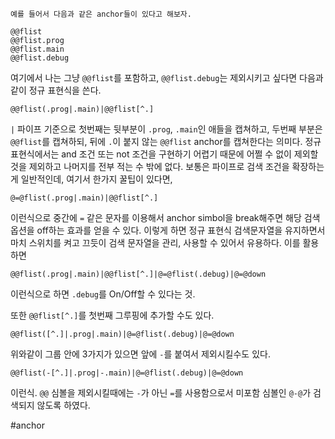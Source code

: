 	예를 들어서 다음과 같은 anchor들이 있다고 해보자.
```
@@flist
@@flist.prog
@@flist.main
@@flist.debug
```
여기에서 나는 그냥 `@@flist`를 포함하고, `@@flist.debug`는 제외시키고 싶다면 다음과 같이 정규 표현식을 쓴다.
```
@@flist(.prog|.main)|@@flist[^.]
```
`|` 파이프 기준으로 첫번째는 뒷부분이 `.prog`, `.main`인 애들을 캡쳐하고, 두번째 부분은 `@@flist`를 캡쳐하되, 뒤에 `.`이 붙지 않는 `@@flist` anchor를 캡쳐한다는 의미다. 
정규 표현식에서는 and 조건 또는 not 조건을 구현하기 어렵기 때문에 어쩔 수 없이 제외할 것을 제외하고 나머지를 전부 적는 수 밖에 없다.
보통은 파이프로 검색 조건을 확장하는게 일반적인데, 여기서 한가지 꿀팁이 있다면,
```
@=@flist(.prog|.main)|@@flist[^.]
```
이런식으로 중간에 `=` 같은 문자를 이용해서 anchor simbol을 break해주면 해당 검색 옵션을 off하는 효과를 얻을 수 있다. 이렇게 하면 정규 표현식 검색문자열을 유지하면서 마치 스위치를 켜고 끄듯이 검색 문자열을 관리, 사용할 수 있어서 유용하다. 이를 활용하면
```
@@flist(.prog|.main)|@@flist[^.]|@=@flist(.debug)|@=@down
```
이런식으로 하면 `.debug`를 On/Off할 수 있다는 것.

또한 `@@flist[^.]`를 첫번째 그루핑에 추가할 수도 있다.
```
@@flist([^.]|.prog|.main)|@=@flist(.debug)|@=@down
```
위와같이 그룹 안에 3가지가 있으면 앞에 `-`를 붙여서 제외시킬수도 있다.
```
@@flist(-[^.]|.prog|-.main)|@=@flist(.debug)|@=@down
```
이런식. `@@` 심볼을 제외시킬때에는 `-`가 아닌 `=`를 사용함으로서 미포함 심볼인 `@-@`가 검색되지 않도록 하였다.

#anchor 